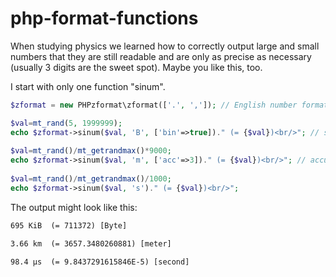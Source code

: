# php-format-functions
When studying physics we learned how to correctly output large and small numbers that they are still readable and are only as precise as necessary (usually 3 digits are the sweet spot). Maybe you like this, too.

I start with only one function "sinum".

```php
$zformat = new PHPzformat\zformat(['.', ',']); // English number format

$val=mt_rand(5, 1999999); 
echo $zformat->sinum($val, 'B', ['bin'=>true])." (= {$val})<br/>"; // set to binary instead of si prefices
 
$val=mt_rand()/mt_getrandmax()*9000; 
echo $zformat->sinum($val, 'm', ['acc'=>3])." (= {$val})<br/>"; // accuracy = 3 digits (that is the std value)
 
$val=mt_rand()/mt_getrandmax()/1000; 
echo $zformat->sinum($val, 's')." (= {$val})<br/>"; 
```

The output might look like this:

```html
695 KiB  (= 711372) [Byte]

3.66 km  (= 3657.3480260881) [meter]

98.4 µs  (= 9.8437291615846E-5) [second]
```

